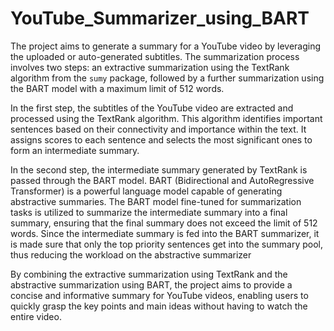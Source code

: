 # YouTube_Summarizer_using_BART

The project aims to generate a summary for a YouTube video by leveraging the uploaded or auto-generated subtitles. The summarization process involves two steps: an extractive summarization using the TextRank algorithm from the `sumy` package, followed by a further summarization using the BART model with a maximum limit of 512 words.

In the first step, the subtitles of the YouTube video are extracted and processed using the TextRank algorithm. This algorithm identifies important sentences based on their connectivity and importance within the text. It assigns scores to each sentence and selects the most significant ones to form an intermediate summary.

In the second step, the intermediate summary generated by TextRank is passed through the BART model. BART (Bidirectional and AutoRegressive Transformer) is a powerful language model capable of generating abstractive summaries. The BART model fine-tuned for summarization tasks is utilized to summarize the intermediate summary into a final summary, ensuring that the final summary does not exceed the limit of 512 words. Since the intermediate summary is fed into the BART summarizer, it is made sure that only the top priority sentences get into the summary pool, thus reducing the workload on the abstractive summarizer

By combining the extractive summarization using TextRank and the abstractive summarization using BART, the project aims to provide a concise and informative summary for YouTube videos, enabling users to quickly grasp the key points and main ideas without having to watch the entire video.
